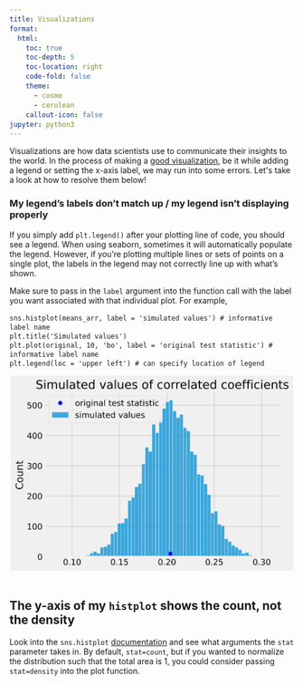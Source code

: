 ```yaml
---
title: Visualizations
format:
  html:
    toc: true
    toc-depth: 5
    toc-location: right
    code-fold: false
    theme:
      - cosmo
      - cerulean
    callout-icon: false
jupyter: python3
---
```


Visualizations are how data scientists use to communicate their insights to the world. In the process of making a [good visualization](https://ds100.org/course-notes/visualization_2/visualization_2.html#harnessing-context), be it while adding a legend or setting the x-axis label, we may run into some errors. Let's take a look at how to resolve them below!


### My legend’s labels don’t match up / my legend isn’t displaying properly

If you simply add `plt.legend()` after your plotting line of code, you should see a legend. When using seaborn, sometimes it will automatically populate the legend. However, if you’re plotting multiple lines or sets of points on a single plot, the labels in the legend may not correctly line up with what’s shown. 

Make sure to pass in the `label` argument into the function call with the label you want associated with that individual plot. For example, 

```
sns.histplot(means_arr, label = 'simulated values') # informative label name
plt.title('Simulated values') 
plt.plot(original, 10, 'bo', label = 'original test statistic') # informative label name
plt.legend(loc = 'upper left') # can specify location of legend
```
<center><img src = "example_label_plot.png" width = "500"></img></a></center>
<br>

## The y-axis of my `histplot` shows the count, not the density

Look into the `sns.histplot` [documentation](https://seaborn.pydata.org/generated/seaborn.histplot.html) and see what arguments the `stat` parameter takes in. By default, `stat=count`, but if you wanted to normalize the distribution such that the total area is 1, you could consider passing `stat=density` into the plot function.



